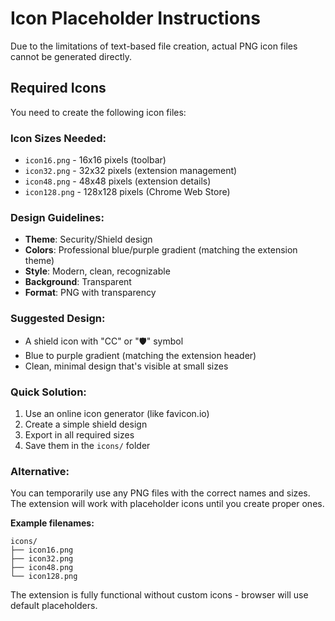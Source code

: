 # Icon Placeholder Instructions

Due to the limitations of text-based file creation, actual PNG icon files cannot be generated directly. 

## Required Icons

You need to create the following icon files:

### Icon Sizes Needed:
- `icon16.png` - 16x16 pixels (toolbar)
- `icon32.png` - 32x32 pixels (extension management)
- `icon48.png` - 48x48 pixels (extension details)
- `icon128.png` - 128x128 pixels (Chrome Web Store)

### Design Guidelines:
- **Theme**: Security/Shield design
- **Colors**: Professional blue/purple gradient (matching the extension theme)
- **Style**: Modern, clean, recognizable
- **Background**: Transparent
- **Format**: PNG with transparency

### Suggested Design:
- A shield icon with "CC" or "🛡️" symbol
- Blue to purple gradient (matching the extension header)
- Clean, minimal design that's visible at small sizes

### Quick Solution:
1. Use an online icon generator (like favicon.io)
2. Create a simple shield design
3. Export in all required sizes
4. Save them in the `icons/` folder

### Alternative:
You can temporarily use any PNG files with the correct names and sizes. The extension will work with placeholder icons until you create proper ones.

**Example filenames:**
```
icons/
├── icon16.png
├── icon32.png
├── icon48.png
└── icon128.png
```

The extension is fully functional without custom icons - browser will use default placeholders.
